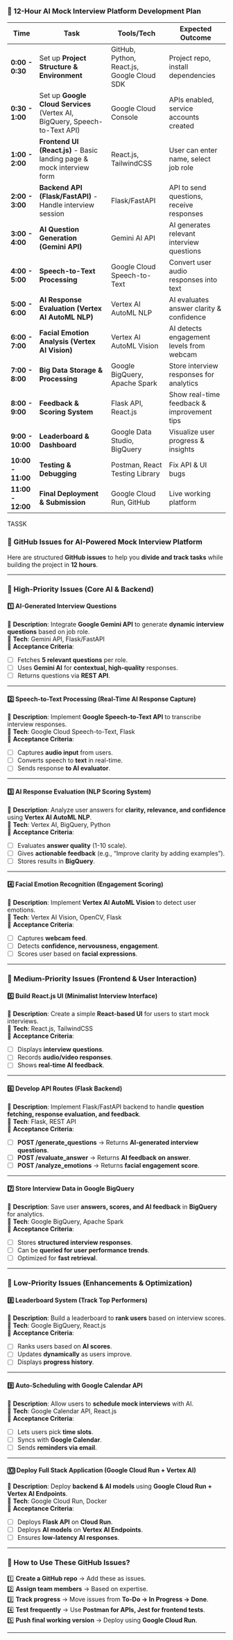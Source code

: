 
### **🔹 12-Hour AI Mock Interview Platform Development Plan**
| **Time** | **Task** | **Tools/Tech** | **Expected Outcome** |
|----------|---------|--------------|-----------------|
| **0:00 - 0:30** | Set up **Project Structure & Environment** | GitHub, Python, React.js, Google Cloud SDK | Project repo, install dependencies |
| **0:30 - 1:00** | Set up **Google Cloud Services** (Vertex AI, BigQuery, Speech-to-Text API) | Google Cloud Console | APIs enabled, service accounts created |
| **1:00 - 2:00** | **Frontend UI (React.js)** - Basic landing page & mock interview form | React.js, TailwindCSS | User can enter name, select job role |
| **2:00 - 3:00** | **Backend API (Flask/FastAPI)** - Handle interview session | Flask/FastAPI | API to send questions, receive responses |
| **3:00 - 4:00** | **AI Question Generation (Gemini API)** | Gemini AI API | AI generates relevant interview questions |
| **4:00 - 5:00** | **Speech-to-Text Processing** | Google Cloud Speech-to-Text | Convert user audio responses into text |
| **5:00 - 6:00** | **AI Response Evaluation (Vertex AI AutoML NLP)** | Vertex AI AutoML NLP | AI evaluates answer clarity & confidence |
| **6:00 - 7:00** | **Facial Emotion Analysis (Vertex AI Vision)** | Vertex AI AutoML Vision | AI detects engagement levels from webcam |
| **7:00 - 8:00** | **Big Data Storage & Processing** | Google BigQuery, Apache Spark | Store interview responses for analytics |
| **8:00 - 9:00** | **Feedback & Scoring System** | Flask API, React.js | Show real-time feedback & improvement tips |
| **9:00 - 10:00** | **Leaderboard & Dashboard** | Google Data Studio, BigQuery | Visualize user progress & insights |
| **10:00 - 11:00** | **Testing & Debugging** | Postman, React Testing Library | Fix API & UI bugs |
| **11:00 - 12:00** | **Final Deployment & Submission** | Google Cloud Run, GitHub | Live working platform |




TASSK


### **🔹 GitHub Issues for AI-Powered Mock Interview Platform**  

Here are structured **GitHub issues** to help you **divide and track tasks** while building the project in **12 hours**.  

---

### **🔹 High-Priority Issues (Core AI & Backend)**
#### **1️⃣ AI-Generated Interview Questions**  
📌 **Description**: Integrate **Google Gemini API** to generate **dynamic interview questions** based on job role.  
📌 **Tech**: Gemini API, Flask/FastAPI  
📌 **Acceptance Criteria**:  
- [ ] Fetches **5 relevant questions** per role.  
- [ ] Uses **Gemini AI** for **contextual, high-quality** responses.  
- [ ] Returns questions via **REST API**.  

---

#### **2️⃣ Speech-to-Text Processing (Real-Time AI Response Capture)**  
📌 **Description**: Implement **Google Speech-to-Text API** to transcribe interview responses.  
📌 **Tech**: Google Cloud Speech-to-Text, Flask  
📌 **Acceptance Criteria**:  
- [ ] Captures **audio input** from users.  
- [ ] Converts speech to **text** in real-time.  
- [ ] Sends response **to AI evaluator**.  

---

#### **3️⃣ AI Response Evaluation (NLP Scoring System)**  
📌 **Description**: Analyze user answers for **clarity, relevance, and confidence** using **Vertex AI AutoML NLP**.  
📌 **Tech**: Vertex AI, BigQuery, Python  
📌 **Acceptance Criteria**:  
- [ ] Evaluates **answer quality** (1-10 scale).  
- [ ] Gives **actionable feedback** (e.g., “Improve clarity by adding examples”).  
- [ ] Stores results in **BigQuery**.  

---

#### **4️⃣ Facial Emotion Recognition (Engagement Scoring)**  
📌 **Description**: Implement **Vertex AI AutoML Vision** to detect user emotions.  
📌 **Tech**: Vertex AI Vision, OpenCV, Flask  
📌 **Acceptance Criteria**:  
- [ ] Captures **webcam feed**.  
- [ ] Detects **confidence, nervousness, engagement**.  
- [ ] Scores user based on **facial expressions**.  

---

### **🔹 Medium-Priority Issues (Frontend & User Interaction)**  
#### **5️⃣ Build React.js UI (Minimalist Interview Interface)**  
📌 **Description**: Create a simple **React-based UI** for users to start mock interviews.  
📌 **Tech**: React.js, TailwindCSS  
📌 **Acceptance Criteria**:  
- [ ] Displays **interview questions**.  
- [ ] Records **audio/video responses**.  
- [ ] Shows **real-time AI feedback**.  

---

#### **6️⃣ Develop API Routes (Flask Backend)**  
📌 **Description**: Implement Flask/FastAPI backend to handle **question fetching, response evaluation, and feedback**.  
📌 **Tech**: Flask, REST API  
📌 **Acceptance Criteria**:  
- [ ] **POST /generate_questions** → Returns **AI-generated interview questions**.  
- [ ] **POST /evaluate_answer** → Returns **AI feedback on answer**.  
- [ ] **POST /analyze_emotions** → Returns **facial engagement score**.  

---

#### **7️⃣ Store Interview Data in Google BigQuery**  
📌 **Description**: Save user **answers, scores, and AI feedback** in **BigQuery** for analytics.  
📌 **Tech**: Google BigQuery, Apache Spark  
📌 **Acceptance Criteria**:  
- [ ] Stores **structured interview responses**.  
- [ ] Can be **queried for user performance trends**.  
- [ ] Optimized for **fast retrieval**.  

---

### **🔹 Low-Priority Issues (Enhancements & Optimization)**  
#### **8️⃣ Leaderboard System (Track Top Performers)**  
📌 **Description**: Build a leaderboard to **rank users** based on interview scores.  
📌 **Tech**: Google BigQuery, React.js  
📌 **Acceptance Criteria**:  
- [ ] Ranks users based on **AI scores**.  
- [ ] Updates **dynamically** as users improve.  
- [ ] Displays **progress history**.  

---

#### **9️⃣ Auto-Scheduling with Google Calendar API**  
📌 **Description**: Allow users to **schedule mock interviews** with AI.  
📌 **Tech**: Google Calendar API, React.js  
📌 **Acceptance Criteria**:  
- [ ] Lets users pick **time slots**.  
- [ ] Syncs with **Google Calendar**.  
- [ ] Sends **reminders via email**.  

---

#### **🔟 Deploy Full Stack Application (Google Cloud Run + Vertex AI)**  
📌 **Description**: Deploy **backend & AI models** using **Google Cloud Run + Vertex AI Endpoints**.  
📌 **Tech**: Google Cloud Run, Docker  
📌 **Acceptance Criteria**:  
- [ ] Deploys **Flask API** on **Cloud Run**.  
- [ ] Deploys **AI models** on **Vertex AI Endpoints**.  
- [ ] Ensures **low-latency AI responses**.  

---

### **🔹 How to Use These GitHub Issues?**
1️⃣ **Create a GitHub repo** → Add these as issues.  
2️⃣ **Assign team members** → Based on expertise.  
3️⃣ **Track progress** → Move issues from **To-Do → In Progress → Done**.  
4️⃣ **Test frequently** → Use **Postman for APIs, Jest for frontend tests**.  
5️⃣ **Push final working version** → Deploy using **Google Cloud Run**.  

---

